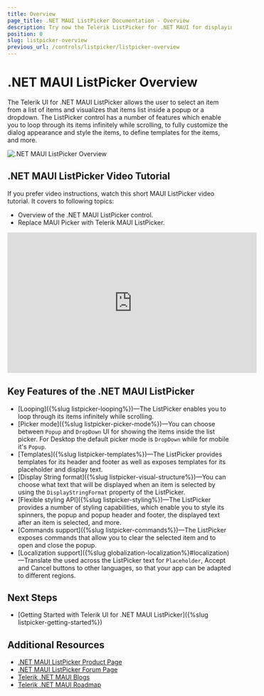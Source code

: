 ```yaml
---
title: Overview
page_title: .NET MAUI ListPicker Documentation - Overview
description: Try now the Telerik ListPicker for .NET MAUI for displaying items in a dropdown or popup and pick a single item form the list.
position: 0
slug: listpicker-overview
previous_url: /controls/listpicker/listpicker-overview
---
```


# .NET MAUI ListPicker Overview

The Telerik UI for .NET MAUI ListPicker allows the user to select an item from a list of items and visualizes that items list inside a popup or a dropdown. The ListPicker control has a number of features which enable you to loop through its items infinitely while scrolling, to fully customize the dialog appearance and style the items, to define templates for the items, and more.

![.NET MAUI ListPicker Overview](images/list_picker_overview.png)

## .NET MAUI ListPicker Video Tutorial

If you prefer video instructions, watch this short MAUI ListPicker video tutorial. It covers to following topics:
* Overview of the .NET MAUI ListPicker control.
* Replace MAUI Picker with Telerik MAUI ListPicker.

<iframe width="560" height="315" src="https://www.youtube.com/embed/hqe33HLkVfA?si=zf5EwIELGGie9HEd&amp;start=277" title="Exploring Basic UI Controls in Telerik UI for .NET MAUI: ListPicker" frameborder="0" allow="accelerometer; autoplay; clipboard-write; encrypted-media; gyroscope; picture-in-picture; web-share" referrerpolicy="strict-origin-when-cross-origin" allowfullscreen></iframe>

## Key Features of the .NET MAUI ListPicker

* [Looping]({%slug listpicker-looping%})&mdash;The ListPicker enables you to loop through its items infinitely while scrolling.
* [Picker mode]({%slug listpicker-picker-mode%})&mdash;You can choose between `Popup` and `DropDown` UI for showing the items inside the list picker. For Desktop the default picker mode is `DropDown` while for mobile it's `Popup`.
* [Templates]({%slug listpicker-templates%})&mdash;The ListPicker provides templates for its header and footer as well as exposes templates for its placeholder and display text.
* [Display String format]({%slug listpicker-visual-structure%})&mdash;You can choose what text that will be displayed when an item is selected by using the `DisplayStringFormat` property of the ListPicker.
* [Flexible styling API]({%slug listpicker-styling%})&mdash;The ListPicker provides a number of styling capabilities, which enable you to style its spinners, the popup and popup header and footer, the displayed text after an item is selected, and more.
* [Commands support]({%slug listpicker-commands%})&mdash;The ListPicker exposes commands that allow you to clear the selected item and to open and close the popup.
* [Localization support]({%slug globalization-localization%}#localization)&mdash;Translate the used across the ListPicker text for `Placeholder`, Accept and Cancel buttons to other languages, so that your app can be adapted to different regions.

## Next Steps

- [Getting Started with Telerik UI for .NET MAUI ListPicker]({%slug listpicker-getting-started%})

## Additional Resources

- [.NET MAUI ListPicker Product Page](https://www.telerik.com/maui-ui/listpicker)
- [.NET MAUI ListPicker Forum Page](https://www.telerik.com/forums/maui?tagId=1855)
- [Telerik .NET MAUI Blogs](https://www.telerik.com/blogs/mobile-net-maui)
- [Telerik .NET MAUI Roadmap](https://www.telerik.com/support/whats-new/maui-ui/roadmap)
